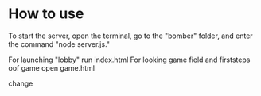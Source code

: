 # How to use

To start the server, open the terminal, go to the "bomber" folder, and enter the command "node server.js."

For launching "lobby" run index.html
For looking game field and firststeps oof game open game.html

change